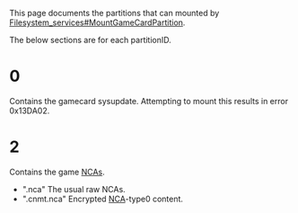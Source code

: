 This page documents the partitions that can mounted by
[Filesystem\_services\#MountGameCardPartition](Filesystem%20services#MountGameCardPartition.md##MountGameCardPartition "wikilink").

The below sections are for each partitionID.

# 0

Contains the gamecard sysupdate. Attempting to mount this results in
error 0x13DA02.

# 2

Contains the game [NCAs](NCA.md "wikilink").

  - "<NcaId>.nca" The usual raw NCAs.
  - "<NcaId>.cnmt.nca" Encrypted [NCA](NCA.md "wikilink")-type0 content.
